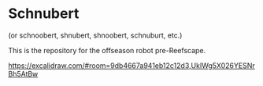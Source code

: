 # Schnubert  
(or schnoobert, shnubert, shnoobert, schnuburt, etc.)

This is the repository for the offseason robot pre-Reefscape.

https://excalidraw.com/#room=9db4667a941eb12c12d3,UkIWg5X026YESNrBh5AtBw